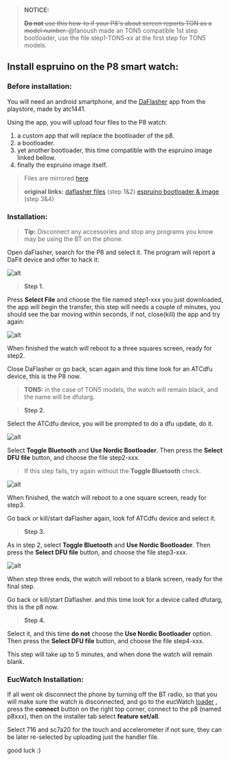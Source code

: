 >**NOTICE:** 
>
><del>**Do not** use this how-to if your P8's about screen reports TON as a model number. </del>  @fanoush made an TON5 compatible 1st step bootloader, use the file step1-TON5-xx at the first step for TON5 models.

## Install espruino on the P8 smart watch:

### Before installation:
You will need an android smartphone, and the [DaFlasher](https://play.google.com/store/apps/details?id=com.atcnetz.paatc.patc&hl=el&gl=US) app from the playstore, made by atc1441.

Using the app, you will upload four files to the P8 watch:


1. a custom app that will replace the bootloader of the p8.
2. a  bootloader.
3. yet another  bootloader, this time compatible with the espruino image linked bellow. 
4. finally the espruino image itself.



> Files are mirrored [here](https://github.com/enaon/eucWatch/tree/main/tools/hackme) 
> 
>  **original links:**
> [daflasher files](https://github.com/atc1441/DaFlasherFiles) (step 1&2)
> [espruino bootloader & image](https://github.com/fanoush/ds-d6/tree/master/espruino/DFU/P8) (step 3&4)

### Installation:

> **Tip:** Disconnect any accessories and stop any programs you know may be using the BT on the phone.  

Open daFlasher, search for the P8 and select it. The program will report a DaFit device and offer to hack it:
 
![alt](https://github.com/enaon/eucWatch/blob/main/tools/hackme/images/2.png?raw=true )
>**Step 1.**


Press **Select File** and choose the file named step1-xxx you just downloaded, the app will begin the transfer, this step will needs a couple of minutes, you should see the bar moving within seconds, if not, close(kill) the app and try again:

![alt](https://github.com/enaon/eucWatch/blob/main/tools/hackme/images/5.png?raw=true)
 
When finished the watch will reboot to a three squares screen, ready for step2.

Close DaFlasher or go back, scan again and this time look for an ATCdfu device, this is the P8 now. 
> **TON5:** in the case of TON5 models, the watch will remain black, and the name will be dfutarg.  
 
>**Step 2.**

Select the ATCdfu device, you will be prompted to do a dfu update, do it.

![alt](https://github.com/enaon/eucWatch/blob/main/tools/hackme/images/7.png?raw=true)

Select **Toggle Bluetooth** and **Use Nordic Bootloader**.
Then press the **Select DFU file** button, and choose the file step2-xxx.

>If this step fails, try again without the **Toggle Bluetooth**  check.

![alt](https://github.com/enaon/eucWatch/blob/main/tools/hackme/images/8.png?raw=true)

When finished, the watch will reboot to a one square screen, ready for step3.

Go back or kill/start daFlasher again, look fof ATCdfu device and select it. 

>**Step 3.**
> 

As in step 2, select **Toggle Bluetooth** and **Use Nordic Bootloader**.
Then press the **Select DFU file** button, and choose the file step3-xxx. 

![alt](https://github.com/enaon/eucWatch/blob/main/tools/hackme/images/9.png?raw=true)

When step three ends, the watch will reboot to a blank screen, ready for the final step. 

Go back or kill/start Daflasher. and this time look for a device called dfutarg, this is the p8 now. 

>**Step 4.**

Select it, and this time **do not** choose the **Use Nordic Bootloader** option. Then press the **Select DFU file** button, and choose the file step4-xxx. 

This step will take up to 5 minutes, and when done the watch will remain blank. 

### EucWatch Installation:

If all went ok disconnect the phone by turning off the BT radio, so that you will make sure the watch is disconnected, and go to the eucWatch [loader](https://enaon.github.io/eucWatch/p8) , press the **connect** button on the right top corner, connect to the p8 (named p8xxx), then on the installer tab select **feature set/all**. 

Select 716 and sc7a20 for the touch and accelerometer if not sure, they can be later re-selected by uploading just the handler file. 

good luck :)
